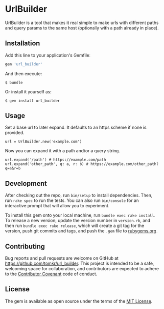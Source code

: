 # UrlBuilder

UrlBuilder is a tool that makes it real simple to make urls with different paths
and query params to the same host (optionally with a path already in place).

## Installation

Add this line to your application's Gemfile:

```ruby
gem 'url_builder'
```

And then execute:

    $ bundle

Or install it yourself as:

    $ gem install url_builder

## Usage

Set a base url to later expand. It defaults to an https scheme if none is provided.

    url = UrlBuilder.new('example.com')

Now you can expand it with a path and/or a query string.

    url.expand('/path') # https://example.com/path
    url.expand('other_path', q: a, r: b) # https://example.com/other_path?q=a&r=b

## Development

After checking out the repo, run `bin/setup` to install dependencies. Then, run `rake spec` to run the tests. You can also run `bin/console` for an interactive prompt that will allow you to experiment.

To install this gem onto your local machine, run `bundle exec rake install`. To release a new version, update the version number in `version.rb`, and then run `bundle exec rake release`, which will create a git tag for the version, push git commits and tags, and push the `.gem` file to [rubygems.org](https://rubygems.org).

## Contributing

Bug reports and pull requests are welcome on GitHub at https://github.com/tomkr/url_builder. This project is intended to be a safe, welcoming space for collaboration, and contributors are expected to adhere to the [Contributor Covenant](http://contributor-covenant.org) code of conduct.


## License

The gem is available as open source under the terms of the [MIT License](http://opensource.org/licenses/MIT).

